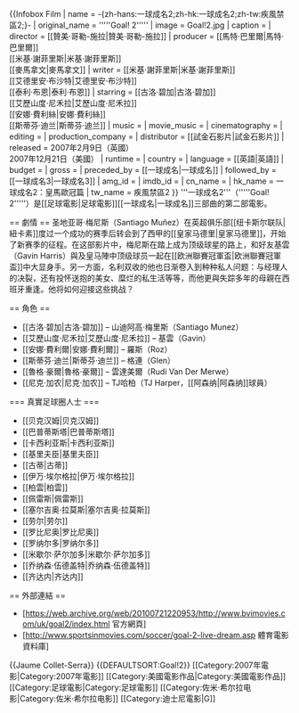 {{Infobox Film
| name               = -{zh-hans:一球成名2;zh-hk:一球成名2;zh-tw:疾風禁區2;}- 
| original_name      = '''''Goal! 2'''''
| image              = Goal!2.jpg
| caption            = 
| director           = [[贊美·哥勒-施拉|贊美·哥勒-施拉]]
| producer           = [[馬特·巴里爾|馬特·巴里爾]]<br />[[米基·謝菲里斯|米基·謝菲里斯]]<br />[[麥馬拿文|麥馬拿文]]
| writer             = [[米基·謝菲里斯|米基·謝菲里斯]]<br />[[艾德里安·布沙特|艾德里安·布沙特]]<br />[[泰利·布恩|泰利·布恩]]
| starring           = [[古洛·碧加|古洛·碧加]]<br />[[艾歷山度·尼禾拉|艾歷山度·尼禾拉]]<br />[[安娜·費利絲|安娜·費利絲]]<br />[[斯蒂芬·迪兰|斯蒂芬·迪兰]]
| music              = 
| movie_music        = 
| cinematography     = 
| editing            = 
| production_company = 
| distributor        = [[試金石影片|試金石影片]]
| released           = 2007年2月9日（英國）<br />2007年12月21日（美國）
| runtime            = 
| country            = 
| language           = [[英語|英語]]
| budget             = 
| gross              =
| preceded_by        = [[一球成名|一球成名]]
| followed_by        = [[一球成名3|一球成名3]]
| amg_id             = 
| imdb_id            = 
| cn_name            = 
| hk_name            = 一球成名2：皇馬歐冠篇
| tw_name            = 疾風禁區2
}}
'''一球成名2'''（'''''Goal! 2'''''）是[[足球電影|足球電影]][[一球成名|一球成名]]三部曲的第二部電影。

== 劇情 ==
圣地亚哥·梅尼斯（Santiago Muñez）在英超俱乐部[[纽卡斯尔联队|紐卡素]]度过一个成功的赛季后转会到了西甲的[[皇家马德里|皇家马德里]]，开始了新赛季的征程。在这部影片中，梅尼斯在踏上成为顶级球星的路上，和好友基雲（Gavin Harris）與及皇马陣中顶级球员一起在[[欧洲聯賽冠軍盃|欧洲聯賽冠軍盃]]中大显身手。另一方面，名利双收的他也日渐卷入到种种私人问题：与经理人的决裂，还有投怀送抱的美女、糜烂的私生活等等，而他更與失踪多年的母親在西班牙重逢。他将如何迎接这些挑战？

== 角色 ==
* [[古洛·碧加|古洛·碧加]] – 山迪阿高·梅里斯（Santiago Munez）
* [[艾歷山度·尼禾拉|艾歷山度·尼禾拉]] – 基雲（Gavin）
* [[安娜·費利爾|安娜·費利爾]] – 羅斯（Roz）
* [[斯蒂芬·迪兰|斯蒂芬·迪兰]] – 格連（Glen）
* [[魯格·豪爾|魯格·豪爾]] – 雲達美爾（Rudi Van Der Merwe）
* [[尼克·加农|尼克·加农]] – TJ哈柏（TJ Harper，[[阿森纳|阿森纳]]球員）

=== 真實足球圈人士 ===
* [[贝克汉姆|贝克汉姆]]
* [[巴普蒂斯塔|巴普蒂斯塔]]
* [[卡西利亚斯|卡西利亚斯]]
* [[基里夫臣|基里夫臣]]
* [[古蒂|古蒂]]
* [[伊万·埃尔格拉|伊万·埃尔格拉]]
* [[柏雲|柏雲]]
* [[佩雷斯|佩雷斯]]
* [[塞尔吉奥·拉莫斯|塞尔吉奥·拉莫斯]]
* [[劳尔|劳尔]]
* [[罗比尼奥|罗比尼奥]]
* [[罗纳尔多|罗纳尔多]]
* [[米歇尔·萨尔加多|米歇尔·萨尔加多]]
* [[乔纳森·伍德盖特|乔纳森·伍德盖特]]
* [[齐达内|齐达内]]

== 外部連結 ==
* [https://web.archive.org/web/20100721220953/http://www.bvimovies.com/uk/goal2/index.html 官方網頁]
* [http://www.sportsinmovies.com/soccer/goal-2-live-dream.asp 體育電影資料庫] 

{{Jaume Collet-Serra}}
{{DEFAULTSORT:Goal!2}}
[[Category:2007年電影|Category:2007年電影]]
[[Category:美國電影作品|Category:美國電影作品]]
[[Category:足球電影|Category:足球電影]]
[[Category:佐米·希尔拉电影|Category:佐米·希尔拉电影]]
[[Category:迪士尼電影|G]]